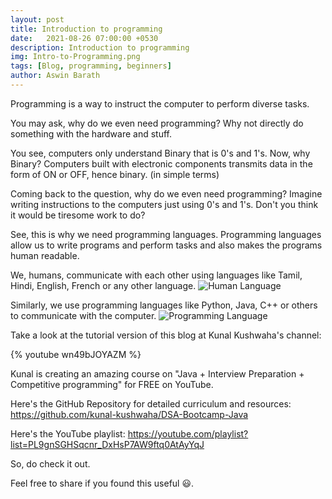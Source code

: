 ```yaml
---
layout: post
title: Introduction to programming
date:   2021-08-26 07:00:00 +0530
description: Introduction to programming
img: Intro-to-Programming.png
tags: [Blog, programming, beginners]
author: Aswin Barath
---
```


Programming is a way to instruct the computer to perform diverse tasks.

You may ask, why do we even need programming?
Why not directly do something with the hardware and stuff.

You see, computers only understand Binary that is 0's and 1's.
Now, why Binary? 
Computers built with electronic components transmits data in the form of ON or OFF, hence binary. (in simple terms)

Coming back to the question, why do we even need programming?
Imagine writing instructions to the computers just using 0's and 1's.
Don't you think it would be tiresome work to do?

See, this is why we need programming languages.
Programming languages allow us to write programs and perform tasks and also makes the programs human readable.


We, humans, communicate with each other using languages like Tamil, Hindi, English, French or any other language.
![Human Language](https://dev-to-uploads.s3.amazonaws.com/uploads/articles/xdqrrnlawlr17u5s08u3.png)

Similarly, we use programming languages like Python, Java, C++ or others to communicate with the computer.
![Programming Language](https://dev-to-uploads.s3.amazonaws.com/uploads/articles/qeeb7i5y7wzrrat77z1s.png)

Take a look at the tutorial version of this blog at Kunal Kushwaha's channel:

{% youtube wn49bJOYAZM %}

Kunal is creating an amazing course on "Java + Interview Preparation + Competitive programming" for FREE on YouTube.

Here's the GitHub Repository for detailed curriculum and resources: https://github.com/kunal-kushwaha/DSA-Bootcamp-Java

Here's the YouTube playlist: https://youtube.com/playlist?list=PL9gnSGHSqcnr_DxHsP7AW9ftq0AtAyYqJ

So, do check it out.

Feel free to share if you found this useful 😃.